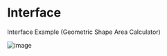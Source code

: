 # Interface
Interface Example (Geometric Shape Area Calculator)

![image](https://user-images.githubusercontent.com/82088135/206010714-84364f25-571e-483f-8cd4-c64141c1bcbe.png)
